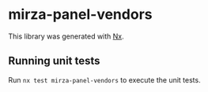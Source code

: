 # mirza-panel-vendors

This library was generated with [Nx](https://nx.dev).

## Running unit tests

Run `nx test mirza-panel-vendors` to execute the unit tests.
